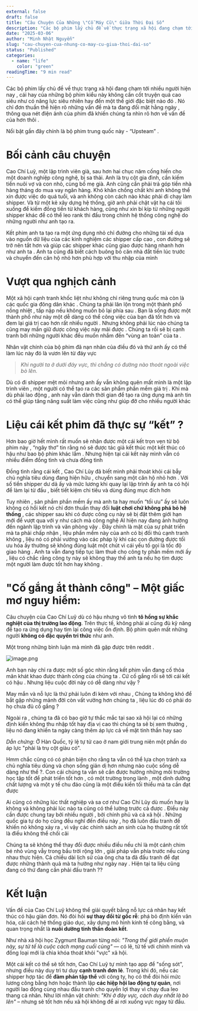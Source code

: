 ```yaml
---
external: false
draft: false
title: "Câu Chuyện Của Những \"Cỗ Máy Cũ\" Giữa Thời Đại Số"
description: "Các bộ phim lấy chủ đề về thực trạng xã hội đang chạm tới nhiều người hiện nay Upstream"
date: "2025-03-06"
author: "Minh Nhật Nguyễn"
slug: "cau-chuyen-cua-nhung-co-may-cu-giua-thoi-dai-so"
status: "Published"
categories:
  - name: "life"
    color: "green"
readingTime: "9 min read"
---
```


Các bộ phim lấy chủ đề về thực trạng xã hội đang chạm tới nhiều người hiện nay , cái hay của những bộ phim kiểu này không cần cốt truyện quá cao siêu như có năng lực siêu nhiên hay đến một thế giới đặc biệt nào đó . Nó chỉ đơn thuần thể hiện rõ những vấn đề mà ta đang đối mặt hằng ngày , thông qua nét điện ảnh của phim đã khiến chúng ta nhìn rõ hơn về vấn đề của hơn thôi . 


Nổi bật gần đây chính là bộ phim trung quốc này - “Upsteam” .


# Bối cảnh câu chuyện


Cao Chí Luỹ, một lập trình viên già, sau hơn hai chục năm cống hiến cho một doanh nghiệp công nghệ, bị sa thải. Anh là trụ cột gia đình, cần kiếm tiền nuôi vợ và con nhỏ, cùng bố mẹ già. Anh cũng cần phải trả góp tiền nhà hàng tháng do mua vay ngân hàng. Khó khăn chồng chất khi anh không thể xin được việc do quá tuổi, và anh không còn cách nào khác phải đi chạy làm shipper. Và từ một kẻ xây dựng hệ thống, giờ anh phải chật vật hạ cái tôi xuống để kiếm đồng tiền từ khách hàng, cũng như xin bí kíp từ những người shipper khác để có thể leo rank thi đấu trong chính hệ thống công nghệ do những người như anh tạo ra.


Kết phim anh ta tạo ra một ứng dụng nhỏ chỉ đường cho những tài xế dựa vào nguồn dữ liệu của các kinh nghiệm các shipper cấp cao , con đường sẽ trở nên tắt hơn và giúp các shipper khác cũng giao được hàng nhanh hơn như anh ta . Anh ta cũng đã biết cách buông bỏ căn nhà đắt tiền lúc trước và chuyển đến căn hộ nhỏ hơn phù hợp với thu nhập của mình


# Vượt qua nghịch cảnh


Một xã hội cạnh tranh khốc liệt như không chỉ riêng trung quốc mà còn là các quốc gia đông dân khác . Chúng ta phải lăn lộn trong một thành phố nồng nhiệt , tấp nập nếu không muốn bỏ lại phía sau . Bạn là sống được một thành phố như này một dễ dàng có thể công việc của bạn đã tốt hơn và đem lại giá trị cao hơn rất nhiều người . Nhưng không phải lúc nào chúng ta cũng may mắn giữ được công việc này mãi được . Chúng ta rồi sẽ bị cạnh tranh bởi những người khác đều muốn nhắm đến “vùng an toàn” của ta .


Nhân vật chính của bộ phim đã nạn nhân của điều đó và thứ anh ấy có thể làm lúc này đó là vươn lên từ đáy vực 

> _Khi người ta ở dưới đáy vực, thì chẳng có đường nào thoát ngoài việc bò lên._

Dù có đi shipper mệt mỏi nhưng anh ấy vẫn không quên mất mình là một lập trình viên , một người có thể tạo ra các sản phẩm phần mềm giá trị . Khi mà dù phải lao động , anh này vẫn dành thời gian để tạo ra ứng dụng mà anh tin có thể giúp tăng năng suất làm việc cũng như giúp đỡ cho nhiều người khác


# Liệu cái kết phim đã thực sự “kết” ?


Hơn bao giờ hết mình rất muốn sẽ nhận được một cái kết trọn vẹn từ bộ phim này , “ngây thơ” tin rằng nó sẽ được tác giả kết thúc một kết thúc có hậu như bao bộ phim khác lắm . Nhưng hiện tại cái kết này mình vẫn có nhiều điểm đồng tình và chưa đồng tình


Đồng tình rằng cái kết , Cao Chí Lũy đã biết mình phải thoát khỏi cái bẫy chủ nghĩa tiêu dùng đang hiện hữu , chuyển sang một căn hộ nhỏ hơn . Với số tiền shipper dư dả ấy và mức lương khi quay lại lập trình ấy anh ta có hội để làm lại từ đầu , biết tiết kiệm chi tiêu và dùng đúng mục đích hơn


Tuy nhiên , sản phầm phần mềm ấy mà anh ta hay muốn “tối ưu” ấy sẽ luôn không có hồi kết nó chỉ đơn thuần thay đổi **luật chơi chứ không phá bỏ hệ thống** , các shipper sau khi có được công cụ này sẽ bị đặt thêm giới hạn mới để vượt qua với y như cách mà công nghệ AI hiện nay đang ảnh hưởng đến ngành lập trình và văn phòng vậy . Đây chính là mặt của sự phát triển mà ta phải chấp nhận , liệu phần mềm này của anh có bị đối thủ cạnh tranh không , liệu nó có phải vướng vào các pháp lý khi các con đường được tối ưu hóa ấy thường sẽ không đúng luật một chút vì cái yếu tố gọi là tốc độ giao hàng . Anh ta vẫn đang tiếp tục làm thuê cho công ty phần mềm mới ấy , liệu có chắc rằng công ty này sẽ không thay thế anh ta nếu họ tìm được một người làm được tốt hơn hay không .


# "Cố gắng ắt thành công" – Một giấc mơ nguy hiểm:


Câu chuyện của Cao Chí Luỹ dù có hậu nhưng vô tình **tô hồng sự khắc nghiệt của thị trường lao động**. Trên thực tế, không phải ai cũng đủ kỹ năng để tạo ra ứng dụng hay tìm lại công việc ổn định. Bộ phim quên mất những người **không có đặc quyền tri thức** như anh.


Một trong những bình luận mà mình đã gặp được trên reddit .


![image.png](/images/blog/24899b79001e0a570e4075f978306835.png)


Anh bạn này chỉ ra được một số góc nhìn rằng kết phim vẫn đang cố thỏa mãn khát khao được thành công của chúng ta . Cứ cố gắng rồi sẽ tới cái kết có hậu . Nhưng liệu cuộc đời này có dễ dàng như vậy ? 


May mắn và nỗ lực là thứ phải luôn đi kèm với nhau , Chúng ta không khó để bắt gặp những mảnh đời còn vất vưởng hơn chúng ta , liệu lúc đó có phải do họ chưa đủ cố gắng ?


Ngoài ra , chúng ta đã có bao giờ tự thắc mắc tại sao xã hội lại có những định kiến không thu nhập tốt hay địa vị cao thì chúng ta sẽ bị xem thường , liệu nó đang khiến ta ngày càng thêm áp lực cả về mặt tinh thần hay sao



_Dẫn chứng_: Ở Hàn Quốc, tỷ lệ tự tử cao ở nam giới trung niên một phần do áp lực "phải là trụ cột giàu có".


Hmm chắc cũng có có phản biện cho rằng ta vẫn có thể lựa chọn tránh xa chủ nghĩa tiêu dùng và chọn sống giản dị hơn nhưng nào cuộc sống dễ dàng như thế ?. Con cái chúng ta vẫn sẽ cần được hưởng những môi trường học tập tốt để phát triển tốt hơn , có một trường trong lành , một dinh dưỡng chất lượng và một y tế chu đáo cũng là một điều kiền tối thiểu mà ta cần đạt được 


Ai cũng có những lúc thất nghiệp và sa cơ như Cao Chí Lũy dù muốn hay là không và không phải lúc nào ta cũng có thể lường trước cả được . Điều này cần được chung tay bởi nhiều người , bởi chính phủ và cả xã hội . Những quốc gia tự do họ cũng đều nghĩ đến điều này , họ đã luôn đấu tranh để khiến nó không xảy ra , vì vậy các chính sách an sinh của họ thường rất tốt là điều không thể chối cãi 


Chúng ta sẽ không thể thay đổi được nhiều điều nếu chỉ là một cánh chim bé nhỏ vùng vẫy trong bầu trời rộng lớn , giải pháp vẫn phía trước nếu cùng nhau thực hiện. Cả chiều dài lịch sử của ông cha ta đã đấu tranh để đạt được những thành quả mà ta hưởng như ngày nay . Hiện tại ta liệu cũng đang có thứ đang cần phải đấu tranh ?? 


# Kết luận


Vấn đề của Cao Chí Luỹ không thể giải quyết bằng nỗ lực cá nhân hay kết thúc có hậu giản đơn. Nó đòi hỏi **sự thay đổi từ gốc rễ**: phá bỏ định kiến văn hóa, cải cách hệ thống giáo dục, xây dựng mô hình kinh tế công bằng, và quan trọng nhất là **nuôi dưỡng tinh thần đoàn kết**.


Như nhà xã hội học Zygmunt Bauman từng nói: _"Trong thế giới phiền muộn này, sự tử tế là cuộc cách mạng cuối cùng"_ — có lẽ, tử tế với chính mình và đồng loại mới là chìa khóa thoát khỏi "vực" xã hội.


Một cái kết có thể sẽ tốt hơn, Cao Chí Luỹ tự mình tạo app để "sống sót", nhưng điều này duy trì tư duy **cạnh tranh đơn lẻ**. Trong khi đó, nếu các shipper hợp tác để **đàm phán tập thể** với công ty, họ có thể đòi hỏi mức lương công bằng hơn hoặc thành lập **các hiệp hội lao động tự quản**, nơi người lao động cùng nhau đấu tranh cho quyền lợi thay vì chạy đua leo thang cá nhân. Như lời nhân vật chính: _"Khi ở đáy vực, cách duy nhất là bò lên"_ – nhưng sẽ tốt hơn nếu xã hội không để ai rơi xuống vực ngay từ đầu.

